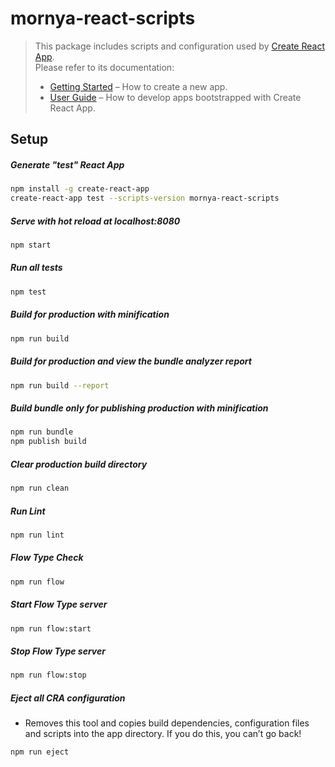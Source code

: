 # mornya-react-scripts

> This package includes scripts and configuration used by [Create React App](https://github.com/facebookincubator/create-react-app).<br>
> Please refer to its documentation:
> * [Getting Started](https://github.com/facebookincubator/create-react-app/blob/master/README.md#getting-started) – How to create a new app.
> * [User Guide](https://github.com/facebookincubator/create-react-app/blob/master/packages/react-scripts/template/README.md) – How to develop apps bootstrapped with Create React App.

## Setup

##### Generate "test" React App
```bash
npm install -g create-react-app
create-react-app test --scripts-version mornya-react-scripts
```
##### Serve with hot reload at localhost:8080
```bash
npm start
```
##### Run all tests
```bash
npm test
```
##### Build for production with minification
```bash
npm run build
```
##### Build for production and view the bundle analyzer report
```bash
npm run build --report
```
##### Build bundle only for publishing production with minification
```bash
npm run bundle
npm publish build
```
##### Clear production build directory
```bash
npm run clean
```
##### Run Lint
```bash
npm run lint
```
##### Flow Type Check
```bash
npm run flow
```
##### Start Flow Type server
```bash
npm run flow:start
```
##### Stop Flow Type server
```bash
npm run flow:stop
```
##### Eject all CRA configuration
* Removes this tool and copies build dependencies, configuration files
and scripts into the app directory. If you do this, you can’t go back!
```bash
npm run eject
```